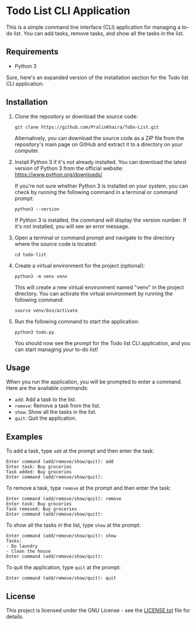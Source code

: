 # Todo List CLI Application

This is a simple command line interface (CLI) application for managing a to-do list. You can add tasks, remove tasks, and show all the tasks in the list.

## Requirements

- Python 3

Sure, here's an expanded version of the installation section for the Todo list CLI application:

## Installation

1. Clone the repository or download the source code:

   ```
   git clone https://github.com/PralinKhaira/ToDo-List.git
   ```

   Alternatively, you can download the source code as a ZIP file from the repository's main page on GitHub and extract it to a directory on your computer.

2. Install Python 3 if it's not already installed. You can download the latest version of Python 3 from the official website: https://www.python.org/downloads/

   If you're not sure whether Python 3 is installed on your system, you can check by running the following command in a terminal or command prompt:

   ```
   python3 --version
   ```

   If Python 3 is installed, the command will display the version number. If it's not installed, you will see an error message.

3. Open a terminal or command prompt and navigate to the directory where the source code is located:

   ```
   cd todo-list
   ```

4. Create a virtual environment for the project (optional):

   ```
   python3 -m venv venv
   ```

   This will create a new virtual environment named "venv" in the project directory. You can activate the virtual environment by running the following command:

   ```
   source venv/bin/activate
   ```

5. Run the following command to start the application:

   ```
   python3 todo.py
   ```

   You should now see the prompt for the Todo list CLI application, and you can start managing your to-do list!

## Usage

When you run the application, you will be prompted to enter a command. Here are the available commands:

- `add`: Add a task to the list.
- `remove`: Remove a task from the list.
- `show`: Show all the tasks in the list.
- `quit`: Quit the application.

## Examples

To add a task, type `add` at the prompt and then enter the task:

```
Enter command (add/remove/show/quit): add
Enter task: Buy groceries
Task added: Buy groceries
Enter command (add/remove/show/quit): 
```

To remove a task, type `remove` at the prompt and then enter the task:

```
Enter command (add/remove/show/quit): remove
Enter task: Buy groceries
Task removed: Buy groceries
Enter command (add/remove/show/quit): 
```

To show all the tasks in the list, type `show` at the prompt:

```
Enter command (add/remove/show/quit): show
Tasks:
- Do laundry
- Clean the house
Enter command (add/remove/show/quit): 
```

To quit the application, type `quit` at the prompt:

```
Enter command (add/remove/show/quit): quit
```

## License

This project is licensed under the GNU License - see the [LICENSE.txt](LICENSE.txt) file for details.
